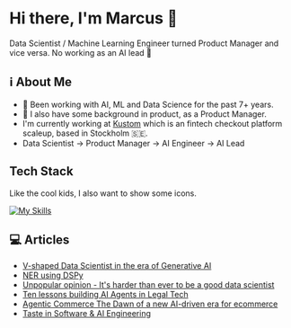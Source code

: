 # Hi there, I'm Marcus 👋
Data Scientist / Machine Learning Engineer turned Product Manager and vice versa. No working as an AI lead 🤖

<!--![MarcusElwin's Stats](https://github-readme-stats.vercel.app/api?username=MarcusElwin&theme=vue-dark&show_icons=true&hide_border=true&count_private=true)-->

## ℹ️ About Me
- 🤖 Been working with AI, ML and Data Science for the past 7+ years.
- 🎯 I also have some background in product, as a Product Manager.
- I'm currently working at [Kustom](https://www.kustom.co/) which is an fintech checkout platform scaleup, based in Stockholm 🇸🇪.
- Data Scientist -> Product Manager -> AI Engineer -> AI Lead

## Tech Stack
Like the cool kids, I also want to show some icons.

[![My Skills](https://skillicons.dev/icons?i=python,pycharm,vscode,typescript,java,aws,bash,docker,ubuntu,fastapi,gcp,githubactions,github,gitlab,mysql,postgres,pytorch,r,regex,sklearn,tensorflow&perline=8)](https://skillicons.dev)

## 💻 Articles
- [V-shaped Data Scientist in the era of Generative AI](https://blog.gopenai.com/v-shaped-data-scientist-in-the-era-of-generative-ai-b29f1bca93b7)
- [NER using DSPy](https://dswithmac.com/posts/ner-dspy/)
- [Unpopular opinion - It's harder than ever to be a good data scientist](https://towardsdatascience.com/unpopular-opinion-its-harder-than-ever-to-be-a-good-data-scientist-489df13b592c)
- [Ten lessons building AI Agents in Legal Tech](https://medium.com/data-science-collective/ten-lessons-from-a-year-building-ai-agents-in-legaltech-86a77f515757)
- [Agentic Commerce The Dawn of a new AI-driven era for ecommerce](https://www.umai-tech.com/blog/agentic-commerce-the-dawn-of-a-new-ai-driven-era-for-ecommerce)
- [Taste in Software & AI Engineering](https://www.umai-tech.com/blog/taste-still-matters-in-ai-software-engineering-)

<!--
**MarcusElwin/MarcusElwin** is a ✨ _special_ ✨ repository because its `README.md` (this file) appears on your GitHub profile.

Here are some ideas to get you started:

- 🔭 I’m currently working on ...
- 🌱 I’m currently learning ...
- 👯 I’m looking to collaborate on ...
- 🤔 I’m looking for help with ...
- 💬 Ask me about ...
- 📫 How to reach me: ...
- 😄 Pronouns: ...
- ⚡ Fun fact: ...
-->
